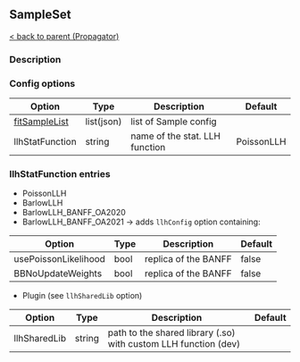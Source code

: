 ## SampleSet

[< back to parent (Propagator)](./Propagator.md)

### Description

### Config options

| Option                          | Type       | Description                                               | Default    |
|---------------------------------|------------|-----------------------------------------------------------|------------|
| [fitSampleList](./Sample.md) | list(json) | list of Sample config                                  |            |
| llhStatFunction                 | string     | name of the stat. LLH function                            | PoissonLLH |

### llhStatFunction entries

 - PoissonLLH
 - BarlowLLH
 - BarlowLLH_BANFF_OA2020
 - BarlowLLH_BANFF_OA2021 -> adds `llhConfig` option containing:

| Option               | Type | Description          | Default |
|----------------------|------|----------------------|---------|
| usePoissonLikelihood | bool | replica of the BANFF | false   |
| BBNoUpdateWeights    | bool | replica of the BANFF | false   |


 - Plugin (see `llhSharedLib` option)

| Option       | Type   | Description                                                     | Default |
|--------------|--------|-----------------------------------------------------------------|---------|
| llhSharedLib | string | path to the shared library (.so) with custom LLH function (dev) |         |

